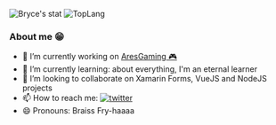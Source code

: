 
![Bryce's stat](https://github-readme-stats.vercel.app/api?username=bricefriha&show_icons=true&theme=dark)
![TopLang](https://github-readme-stats.vercel.app/api/top-langs/?username=bricefriha&theme=dark)

<!--
**bricefriha/bricefriha** is a ✨ _special_ ✨ repository because its `README.md` (this file) appears on your GitHub profile.

Here are some ideas to get you started:

- 🔭 I’m currently working on ...
- 🌱 I’m currently learning ...
- 👯 I’m looking to collaborate on ...
- 🤔 I’m looking for help with ...
- 💬 Ask me about ...
- 📫 How to reach me: ...
- 😄 Pronouns: ...
- ⚡ Fun fact: ...
-->

### About me 😁
- 🔭 I’m currently working on [AresGaming 🎮](https://github.com/bricefriha/AresGaming)
- 🌱 I’m currently learning: about everything, I'm an eternal learner 
- 👯 I’m looking to collaborate on Xamarin Forms, VueJS and NodeJS projects
- 📫 How to reach me: 
      [![twitter](https://img.shields.io/twitter/follow/BriceFriha?label=Follow%20on%20Twitter&style=social)](https://twitter.com/BriceFriha?ref_src=twsrc%5Etfw)
- 😄 Pronouns: Braiss Fry-haaaa


